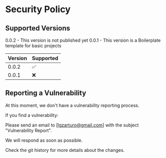 # Security Policy

## Supported Versions

0.0.2 - This version is not published yet
0.0.1 - This version is a Boilerplate template for basic projects

| Version | Supported          |
| ------- | ------------------ |
| 0.0.2   | :white_check_mark: |
| 0.0.1   | :x:                |

## Reporting a Vulnerability

At this moment, we don't have a vulnerability reporting process. 

If you find a vulnerability: 

Please send an email to [lgzarturo@gmail.com] with the subject 
"Vulnerability Report". 

We will respond as soon as possible.

Check the git history for more details about the changes.
